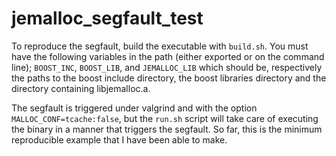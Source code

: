 # jemalloc_segfault_test

To reproduce the segfault, build the executable with `build.sh`. You must have the following variables in the path (either exported or on the command line); `BOOST_INC`, `BOOST_LIB`, and `JEMALLOC_LIB` which should be, respectively the paths to the boost include directory, the boost libraries directory and the directory containing libjemalloc.a.

The segfault is triggered under valgrind and with the option `MALLOC_CONF=tcache:false`, but the `run.sh` script will take care of executing the binary in a manner that triggers the segfault. So far, this is the minimum reproducible example that I have been able to make.
